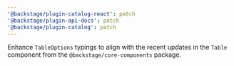 ```yaml
---
'@backstage/plugin-catalog-react': patch
'@backstage/plugin-api-docs': patch
'@backstage/plugin-catalog': patch
---
```


Enhance `TableOptions` typings to align with the recent updates in the `Table` component from the `@backstage/core-components` package.
